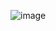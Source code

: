 ![image](https://user-images.githubusercontent.com/77121931/229100821-81ce4e3a-3f95-44d8-b8e1-c4d41dc9ae68.png)
